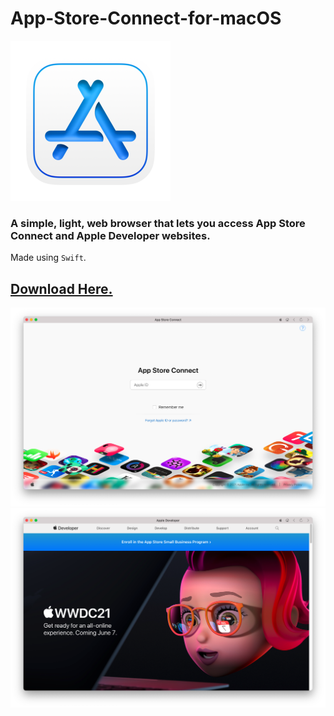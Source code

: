 # App-Store-Connect-for-macOS

<img src="https://github.com/savagegod22/App-Store-Connect-for-macOS/blob/main/Images/App%20Store%20connect%20icon%20Mac.png" width="256">

### A simple, light, web browser that lets you access App Store Connect and Apple Developer websites.

Made using `Swift`.

## [Download Here.](https://github.com/savagegod22/App-Store-Connect-for-macOS/releases/tag/v1.0)


<img src="https://github.com/savagegod22/App-Store-Connect-for-macOS/blob/main/Images/ASC.png" width="1024">

<img src="https://github.com/savagegod22/App-Store-Connect-for-macOS/blob/main/Images/ADev.png" width="1024">

